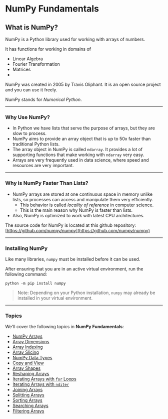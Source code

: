 # NumPy Fundamentals

## What is NumPy?

NumPy is a Python library used for working with arrays of numbers.

It has functions for working in domains of

* Linear Algebra
* Fourier Transformation
* Matrices
* 
NumPy was created in 2005 by Travis Oliphant. It is an open source 
project and you can use it freely.

NumPy stands for *Numerical Python*.

---

### Why Use NumPy?

* In Python we have lists that serve the purpose of arrays, but they are 
  slow to process.
* NumPy aims to provide an array object that is up to 50x faster than 
  traditional Python lists.
* The array object in NumPy is called `ndarray`. It provides a lot of 
  supporting functions that make working with `ndarray` very easy.
* Arrays are very frequently used in data science, where speed and 
  resources are very important.

---

### Why is NumPy Faster Than Lists?

* NumPy arrays are stored at one continuous space in memory unlike lists, 
  so processes can access and manipulate them very efficiently.
    * This behavior is called *locality of reference* in computer science.
    * This is the main reason why NumPy is faster than lists.
* Also, NumPy is optimized to work with latest CPU architectures.

The source code for NumPy is located at this github repository:  
[https://github.com/numpy/numpy](https://github.com/numpy/numpy)

---

### Installing NumPy

Like many libraries, `numpy` must be installed before it can be used.

After ensuring that you are in an active virtual environment, run the 
following command:

```
python -m pip install numpy
```

> Note: Depending on your Python installation, `numpy` may already be 
> installed in your virtual environment.

---

### Topics

We'll cover the following topics in **NumPy Fundamentals**:

* [NumPy Arrays](./101_arrays.md)
* [Array Dimensions](./102_dimensions.md)
* [Array Indexing](./103_indices.md)
* [Array Slicing](./104_slices.md)
* [NumPy Data Types](./105_types.md)
* [Copy and View](./106_copy_view.md)
* [Array Shapes](./107_shape.md)
* [Reshaping Arrays](./108_reshaping.md)
* [Iterating Arrays with `for` Loops](./109_loop.md)
* [Iterating Arrays with `nditer`](./110_nditer.md)
* [Joining Arrays](./111_join.md)
* [Splitting Arrays](./112_split.md)
* [Sorting Arrays](./113_sort.md)
* [Searching Arrays](./114_search.md)
* [Filtering Arrays](./115_filtering.md)

